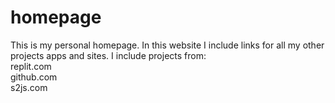 # homepage
This is my personal homepage. In this website I include links for all my other projects apps and sites.
I include projects from:\
replit.com\
github.com\
s2js.com
